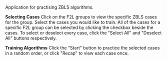 Application for practising ZBLS algorithms.

**Selecting Cases**
Click on the F2L groups to view the specific ZBLS cases for the group. Select the cases you would like to train.
All of the cases for a specific F2L group can be selected by clicking the checkbox beside the cases. 
To select or deselect every case, click the "Select All" and "Deselect All" buttons respectively.

**Training Algorithms**
Click the "Start" button to practice the selected cases in a random order, or click "Recap" to view each case once.

